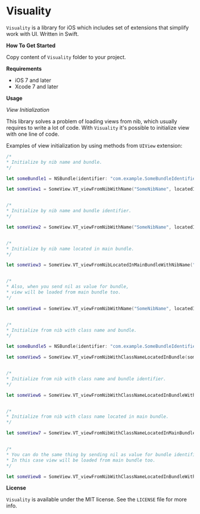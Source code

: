 # Visuality
`Visuality` is a library for iOS which includes set of extensions that simplify work with UI. Written in Swift.

**How To Get Started**

Copy content of `Visuality` folder to your project.

**Requirements**

* iOS 7 and later
* Xcode 7 and later

**Usage**

*View Initialization*

This library solves a problem of loading views from nib, which usually requires to write a lot of code. With `Visuality` it's possible to initialize view with one line of code.

Examples of view initialization by using methods from `UIView` extension:

```swift
/*
* Initialize by nib name and bundle.
*/

let someBundle1 = NSBundle(identifier: "com.example.SomeBundleIdentifier")

let someView1 = SomeView.VT_viewFromNibWithName("SomeNibName", locatedInBundle: someBundle1)


/*
* Initialize by nib name and bundle identifier.
*/

let someView2 = SomeView.VT_viewFromNibWithName("SomeNibName", locatedInBundleWithIdentifier: "com.example.SomeBundleIdentifier")


/*
* Initialize by nib name located in main bundle.
*/

let someView3 = SomeView.VT_viewFromNibLocatedInMainBundleWithNibName("SomeNibName")


/*
* Also, when you send nil as value for bundle,
* view will be loaded from main bundle too.
*/

let someView4 = SomeView.VT_viewFromNibWithName("SomeNibName", locatedInBundle: nil)


/*
* Initialize from nib with class name and bundle.
*/

let someBundle5 = NSBundle(identifier: "com.example.SomeBundleIdentifier")

let someView5 = SomeView.VT_viewFromNibWithClassNameLocatedInBundle(someBundle5)


/*
* Initialize from nib with class name and bundle identifier.
*/

let someView6 = SomeView.VT_viewFromNibWithClassNameLocatedInBundleWithIdentifier("com.example.SomeBundleIdentifier")


/*
* Initialize from nib with class name located in main bundle.
*/

let someView7 = SomeView.VT_viewFromNibWithClassNameLocatedInMainBundle()


/*
* You can do the same thing by sending nil as value for bundle identifier.
* In this case view will be loaded from main bundle too.
*/

let someView8 = SomeView.VT_viewFromNibWithClassNameLocatedInBundleWithIdentifier(nil)

```

**License**

`Visuality` is available under the MIT license. See the `LICENSE` file for more info.